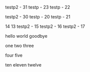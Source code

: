 testp2 - 31
testp - 23
testp - 22

testp2 - 30
testp - 20
testp - 21

14
13
testp2 - 15
testp2 - 16
testp2 - 17

hello
world
goodbye

one
two
three

four
five

ten
eleven
twelve
